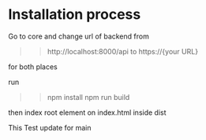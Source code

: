 # Installation process
Go to core and change url of backend from 
>> http://localhost:8000/api
 to
>> https://{your URL}

for both places


run 
>> npm install
>> npm run build

then index root element on index.html inside dist

This Test update for main